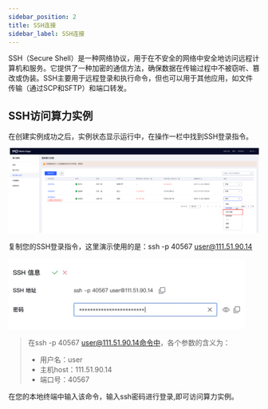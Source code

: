 ```yaml
---
sidebar_position: 2
title: SSH连接
sidebar_label: SSH连接
---
```


SSH（Secure Shell）是一种网络协议，用于在不安全的网络中安全地访问远程计算机和服务。它提供了一种加密的通信方法，确保数据在传输过程中不被窃听、篡改或伪装。SSH主要用于远程登录和执行命令，但也可以用于其他应用，如文件传输（通过SCP和SFTP）和端口转发。

## SSH访问算力实例

在创建实例成功之后，实例状态显示运行中，在操作一栏中找到SSH登录指令。

![快速开始-租用实例-示意图](../../../../../static/img/ssh-connect-instance.png)

复制您的SSH登录指令，这里演示使用的是：ssh -p 40567 user@111.51.90.14

![快速开始-租用实例-示意图](../../../../../static/img/ssh.png)

> 在ssh -p 40567 user@111.51.90.14命令中，各个参数的含义为：
> - 用户名：user
> - 主机host：111.51.90.14
> - 端口号：40567

在您的本地终端中输入该命令，输入ssh密码进行登录,即可访问算力实例。




